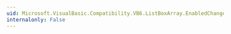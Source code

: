 ```yaml
---
uid: Microsoft.VisualBasic.Compatibility.VB6.ListBoxArray.EnabledChanged
internalonly: False
---
```

